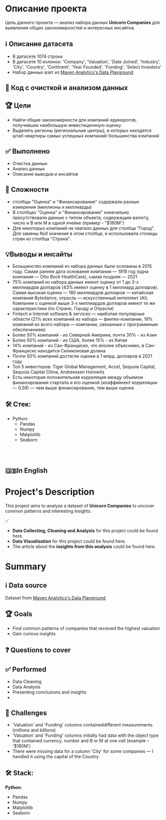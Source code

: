 # Описание проекта
Цель данного проекта — анализ набора данных **Unicorn Companies** для выявления общих закономерностей и интересных инсайтов.

## ℹ️ Описание датасета
* В датасете 1074 строки
* В датасете 10 колонок: 'Company', 'Valuation', 'Date Joined', 'Industry', 'City', 'Country', 'Continent', 'Year Founded', 'Funding', 'Select Investors'
* Набор данных взят из [Maven Analytics's Data Playground](https://mavenanalytics.io/data-playground?page=2)

## 🐍 Код с очисткой и анализом данных

## 🏆 Цели
* Найти общие закономерности для компаний-единорогов, получивших наибольшую инвестиционную оценку.
* Выделить регионы (региональные центры), в которых находятся штаб-квартиры самых успешных компаний/ большинства компаний

## ✅ Выполнено
* Очистка данных
* Анализ данных
* Описание выводов и инсайтов
  
## 🧗 Сложности
* столбцы "Оценка" и "Финансирование" содержали разные измерения (миллионы и миллиарды)
* В столбцах "Оценка" и "Финансирование" изначально присутствовали данные с типом объекта, содержащим валюту, число и B или M в одной ячейке (пример - "$180M")
* Для некоторых компаний не хватало данных для столбца "Город". Для замены Null значения в этом столбце, я использовала столицы стран из столбца "Страна".

## 💡Выводы и инсайты
* Большинство компаний из набора данных были основаны в 2015 году. Самая ранняя дата основания компании — 1919 год (одна компания — Otto Bock HealthCare), самая поздняя — 2021
* 75% компаний из набора данных имеют оценку от 1 до 3-x миллиардов долларов (43% имеют оценку в 1 миллиард долларов). Самая высокая оценка — 180 миллиардов долларов — китайская компания Bytedance, отрасль — искусственный интеллект (AI). Компании с оценкой выше 3-х миллиардов долларов имеют те же характеристики (по Стране, Городу и Отрасли)          
* Fintech и Internet software & services — наиболее популярные области (21% всех компаний из набора — финтех-компании, 19% компаний из всего набора — компании, связанные с программным обеспечением)
* Более 50% компаний - из Северной Америки, почти 30% - из Азии
* Более 50% компаний - из США, более 15% - из Китая
* 14% компаний - из Сан-Франциско, что вполне объяснимо, в Сан-Франциско находится Силиконовая долина
* Почти 50% компаний достигли оценки в 1 млрд. долларов в 2021 году
* Топ 5 инвесторов: Tiger Global Management, Accel, Sequoia Capital, Sequoia Capital China, Andreessen Horowitz
* Есть некоторая положительная корреляция между объемом финансирования стартапа и его оценкой (коэффийиент корреляции — 0,59) — чем выше финансирование, тем выше оценка


## 🛠 Стек:

* Python:
  * Pandas
  * Numpy
  * Matplotlib
  * Seaborn



</br></br>
## 🇬🇧In English
# Project's Description
This project aims to analyze a dataset of **Unicorn Companies** to uncover common patterns and interesting insights.

✅ 
* **Data Collecting, Cleaning and Analysis** for this project could be found here.
* **Data Visualisation** for this project could be found here.
* The article about the **insights from this analysis** could be found here.

# Summary

## ℹ️ Data source
Dataset from [Maven Analytics's Data Playground](https://mavenanalytics.io/data-playground?page=2)

## 🏆 Goals
* Find common patterns of companies that received the highest valuation
* Gain curious insights

## ❓ Questions to cover

## ✅ Performed
* Data Cleaning
* Data Analysis
* Presenting conclusions and insights
* 
## 🧗 Challenges
* 'Valuation' and 'Funding' columns containeddifferent measurements (millions and billions)
* 'Valuation' and 'Funding' columns initially had data with the object type that contained currency, number and B or M at one cell (example – '$180M')
* There were missing data for a column 'City' for some companies — I handled it using the capital of the Country


## 🛠 Stack:

**Python:**
  * Pandas
  * Numpy
  * Matplotlib
  * Seaborn
